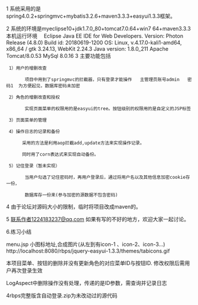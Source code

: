 
1	系统采用的是spring4.0.2+springmvc+mybatis3.2.6+maven3.3.3+easyui1.3.3框架。

2 	系统的环境是myeclipse10+jdk1.7.0_80+tomcat7.0.64+win7 64+maven3.3.3
     本机运行环境　
     Eclipse Java EE IDE for Web Developers.
	Version: Photon Release (4.8.0)
	Build id: 20180619-1200
	OS: Linux, v.4.17.0-kali1-amd64, x86_64 / gtk 3.24.13, WebKit 2.24.3
	Java version: 1.8.0_211
	Apache Tomcat/8.0.53
	MySql 8.0.16
3 	主要功能包括
     
     1）用户的增删改查
     
     	   项目中用到了springmvc的拦截器，只有登录才能操作   主管理员账号admin   密码1  为方便起见，数据库密码未加密
     
     2）角色的增删改查和授权
        
           实现页面菜单的权限用的是easyui的tree。按钮级别的权限用的是自定义的JSP标签
     
     3）页面菜单的管理
     
     4）操作日志的记录和备份
     
          采用的方法是利用aop拦截add,update方法来实现操作记录。
          
          同时用了corn表达式来实现自动备份。
          
     5）记住登录（暂未实现）
     
           当用户勾选了记住密码时，再用户登录后，通过将用户名以及其他信息加密cookie存一份，
           
           数据库存一份来(参与加密的源数据不包含密码)
           
4	由于论坛对源码大小的限制，临时将项目改成maven的。

5	联系作者1224183237@qq.com   如果有写的不好的地方，欢迎大家一起讨论。
 
 6.练习小结
          
menu.jsp 小图标地址,合成图片(从左到有icon-1 、icon-2、icon-3...)
http://localhost:8080/rbps/jquery-easyui-1.3.3/themes/tabicons.gif

本项目菜单、按钮的删除并没有更新角色的对应菜单ID与按钮ID.
 修改权限后需用户再次登录生效        
 
 LogAspect中删除操作没有处理，传递的是ID参数，需查询并记录日志
 
 4rbps完整版含自动登录.zip为未改动过的源代码
 
          
